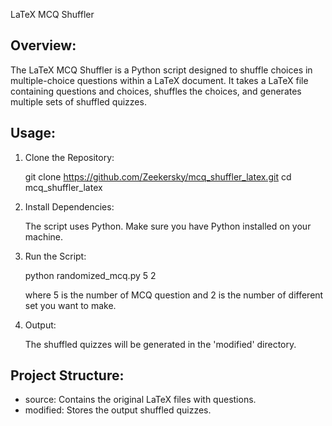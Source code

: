 LaTeX MCQ Shuffler

Overview:
-----------
The LaTeX MCQ Shuffler is a Python script designed to shuffle choices in multiple-choice questions within a LaTeX document. It takes a LaTeX file containing questions and choices, shuffles the choices, and generates multiple sets of shuffled quizzes.

Usage:
-----------
1. Clone the Repository:

   git clone https://github.com/Zeekersky/mcq_shuffler_latex.git
   cd mcq_shuffler_latex

3. Install Dependencies:

   The script uses Python. Make sure you have Python installed on your machine.

4. Run the Script:

   python randomized_mcq.py 5 2

   where 5 is the number of MCQ question and 2 is the number of different set you want to make.

5. Output:

   The shuffled quizzes will be generated in the 'modified' directory.

Project Structure:
-------------------
- source: Contains the original LaTeX files with questions.
- modified: Stores the output shuffled quizzes.
